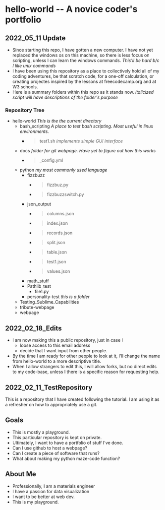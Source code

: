 # hello-world -- A novice coder's portfolio

## 2022_05_11 Update
* Since starting this repo, I have gotten a new computer. I have not yet replaced the windows os on this machine, so there is less focus on scripting, unless I can learn the windows commands. _This'll be hard b/c I like unix commands_
* I have been using this repository as a place to collectively hold all of my coding adventures, be that scratch code, for a one-off calculation, or creating  projectes inspired by the lessons at freecodecamp.org and at W3 schools.
* Here is a summary folders within this repo as it stands now. *italicized script will have descriptions of the folder's purpose*

### Repository Tree
* hello-world *This is the the current directory*
  * bash_scripting *A place to test bash scripting. Most useful in linux environments.*
    * > test1.sh *implements simple GUI interface*
  * docs *folder for git webpage. Have yet to figure out how this works*
    *  > _config.yml
  * python *my most commonly used language*
    * fizzbuzz
      * > fizzbuz.py
      * > fizzbuzzswitch.py
    * json_output
      * > columns.json
      * > index.json
      * > records.json
      * > split.json
      * > table.json
      * > test1.json
      * > values.json
    * math_stuff
    * Pathlib_test
      * file1.py
    * personality-test *this is a folder*
  * Testing_Sublime_Capabilities
  * tribute-webpage
  * webpage

## 2022_02_18_Edits
* I am now making this a public repository, just in case I 
  *  loose access to this email address
  *  decide that I want input from other people.
*  By the time I am ready for other people to look at it, I'll change the name from hello-world to a more descriptive title.
*  When I allow strangers to edit this, I will allow forks, but no direct edits to my code-base, unless I there is a specific reason for requesting help.


## 2022_02_11_TestRepository
This is a repository that I have created following the tutorial. I am using it as a refresher on how to appropriately use a git.

## Goals
* This is mostly a playground.
* This particular repository is kept on private.
* Ultimately, I want to have a portfolio of stuff I've done.
* Can I use github to host a webpage?
* Can I create a piece of software that runs?
* What about making my python maze-code function?


## About Me
* Professionally, I am a materials engineer
* I have a passion for data visualization
* I want to be better at web dev.
* This is my playground.
